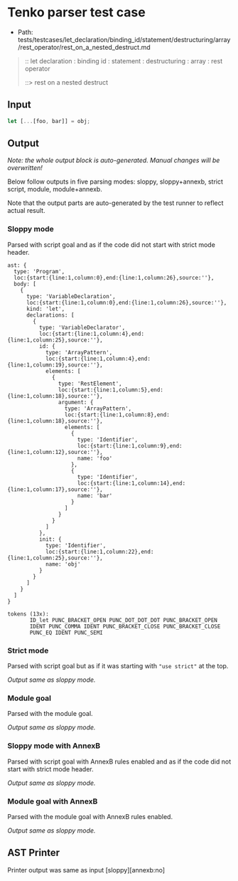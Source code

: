 # Tenko parser test case

- Path: tests/testcases/let_declaration/binding_id/statement/destructuring/array/rest_operator/rest_on_a_nested_destruct.md

> :: let declaration : binding id : statement : destructuring : array : rest operator
>
> ::> rest on a nested destruct

## Input

`````js
let [...[foo, bar]] = obj;
`````

## Output

_Note: the whole output block is auto-generated. Manual changes will be overwritten!_

Below follow outputs in five parsing modes: sloppy, sloppy+annexb, strict script, module, module+annexb.

Note that the output parts are auto-generated by the test runner to reflect actual result.

### Sloppy mode

Parsed with script goal and as if the code did not start with strict mode header.

`````
ast: {
  type: 'Program',
  loc:{start:{line:1,column:0},end:{line:1,column:26},source:''},
  body: [
    {
      type: 'VariableDeclaration',
      loc:{start:{line:1,column:0},end:{line:1,column:26},source:''},
      kind: 'let',
      declarations: [
        {
          type: 'VariableDeclarator',
          loc:{start:{line:1,column:4},end:{line:1,column:25},source:''},
          id: {
            type: 'ArrayPattern',
            loc:{start:{line:1,column:4},end:{line:1,column:19},source:''},
            elements: [
              {
                type: 'RestElement',
                loc:{start:{line:1,column:5},end:{line:1,column:18},source:''},
                argument: {
                  type: 'ArrayPattern',
                  loc:{start:{line:1,column:8},end:{line:1,column:18},source:''},
                  elements: [
                    {
                      type: 'Identifier',
                      loc:{start:{line:1,column:9},end:{line:1,column:12},source:''},
                      name: 'foo'
                    },
                    {
                      type: 'Identifier',
                      loc:{start:{line:1,column:14},end:{line:1,column:17},source:''},
                      name: 'bar'
                    }
                  ]
                }
              }
            ]
          },
          init: {
            type: 'Identifier',
            loc:{start:{line:1,column:22},end:{line:1,column:25},source:''},
            name: 'obj'
          }
        }
      ]
    }
  ]
}

tokens (13x):
       ID_let PUNC_BRACKET_OPEN PUNC_DOT_DOT_DOT PUNC_BRACKET_OPEN
       IDENT PUNC_COMMA IDENT PUNC_BRACKET_CLOSE PUNC_BRACKET_CLOSE
       PUNC_EQ IDENT PUNC_SEMI
`````

### Strict mode

Parsed with script goal but as if it was starting with `"use strict"` at the top.

_Output same as sloppy mode._

### Module goal

Parsed with the module goal.

_Output same as sloppy mode._

### Sloppy mode with AnnexB

Parsed with script goal with AnnexB rules enabled and as if the code did not start with strict mode header.

_Output same as sloppy mode._

### Module goal with AnnexB

Parsed with the module goal with AnnexB rules enabled.

_Output same as sloppy mode._

## AST Printer

Printer output was same as input [sloppy][annexb:no]
